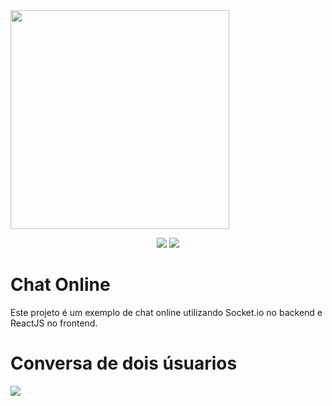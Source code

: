 <img src="https://user-images.githubusercontent.com/60573155/108642850-6d1d2b80-7486-11eb-81ea-08b05ba68c4a.png" width="350"/> 

<p  align="center">
<img  src="https://img.shields.io/github/languages/top/HallanCosta/exemple-socketio-chat?style=flat-square%22">
<img  src="https://img.shields.io/github/license/HallanCosta/zoom-clone">
</p>

  # Chat Online
Este projeto é um exemplo de chat online utilizando Socket.io no backend e ReactJS no frontend.

# Conversa de dois úsuarios
<img src="https://user-images.githubusercontent.com/60573155/108642712-abfeb180-7485-11eb-809f-77bbe1909de3.gif">